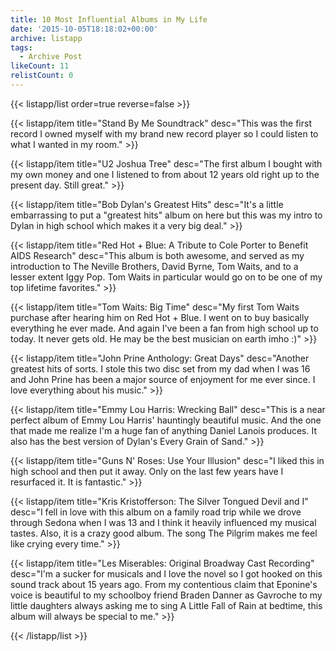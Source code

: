 ```yaml
---
title: 10 Most Influential Albums in My Life
date: '2015-10-05T18:18:02+00:00'
archive: listapp
tags: 
  - Archive Post
likeCount: 11
relistCount: 0
---
```




{{< listapp/list order=true reverse=false >}}

   {{< listapp/item title="Stand By Me Soundtrack"
      desc="This was the first record I owned myself with my brand new record player so I could listen to what I wanted in my room." >}}

   {{< listapp/item title="U2 Joshua Tree"
      desc="The first album I bought with my own money and one I listened to from about 12 years old right up to the present day. Still great." >}}

   {{< listapp/item title="Bob Dylan's Greatest Hits"
      desc="It's a little embarrassing to put a \"greatest hits\" album on here but this was my intro to Dylan in high school which makes it a very big deal." >}}

   {{< listapp/item title="Red Hot + Blue: A Tribute to Cole Porter to Benefit AIDS Research"
      desc="This album is both awesome, and served as my introduction to The Neville Brothers, David Byrne, Tom Waits, and to a lesser extent Iggy Pop. Tom Waits in particular would go on to be one of my top lifetime favorites." >}}

   {{< listapp/item title="Tom Waits: Big Time"
      desc="My first Tom Waits purchase after hearing him on Red Hot + Blue. I went on to buy basically everything he ever made. And again I've been a fan from high school up to today. It never gets old. He may be the best musician on earth imho :)" >}}

   {{< listapp/item title="John Prine Anthology: Great Days"
      desc="Another greatest hits of sorts. I stole this two disc set from my dad when I was 16 and John Prine has been a major source of enjoyment for me ever since. I love everything about his music." >}}

   {{< listapp/item title="Emmy Lou Harris: Wrecking Ball"
      desc="This is a near perfect album of Emmy Lou Harris' hauntingly beautiful music. And the one that made me realize I'm a huge fan of anything Daniel Lanois produces. It also has the best version of Dylan's Every Grain of Sand." >}}

   {{< listapp/item title="Guns N' Roses: Use Your Illusion"
      desc="I liked this in high school and then put it away. Only on the last few years have I resurfaced it. It is fantastic." >}}

   {{< listapp/item title="Kris Kristofferson: The Silver Tongued Devil and I"
      desc="I fell in love with this album on a family road trip while we drove through Sedona when I was 13 and I think it heavily influenced my musical tastes. Also, it is a crazy good album. The song The Pilgrim makes me feel like crying every time." >}}

   {{< listapp/item title="Les Miserables: Original Broadway Cast Recording"
      desc="I'm a sucker for musicals and I love the novel so I got hooked on this sound track about 15 years ago. From my contentious claim that Eponine's voice is beautiful to my schoolboy friend Braden Danner as Gavroche to my little daughters always asking me to sing A Little Fall of Rain at bedtime, this album will always be special to me." >}}

{{< /listapp/list >}}
